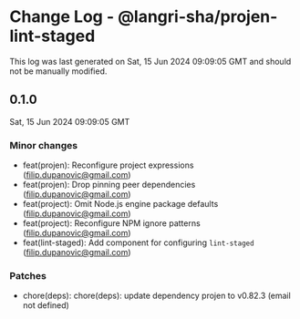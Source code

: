 # Change Log - @langri-sha/projen-lint-staged

This log was last generated on Sat, 15 Jun 2024 09:09:05 GMT and should not be manually modified.

<!-- Start content -->

## 0.1.0

Sat, 15 Jun 2024 09:09:05 GMT

### Minor changes

- feat(projen): Reconfigure project expressions (filip.dupanovic@gmail.com)
- feat(projen): Drop pinning peer dependencies (filip.dupanovic@gmail.com)
- feat(project): Omit Node.js engine package defaults (filip.dupanovic@gmail.com)
- feat(project): Reconfigure NPM ignore patterns (filip.dupanovic@gmail.com)
- feat(lint-staged): Add component for configuring `lint-staged` (filip.dupanovic@gmail.com)

### Patches

- chore(deps): chore(deps): update dependency projen to v0.82.3 (email not defined)
